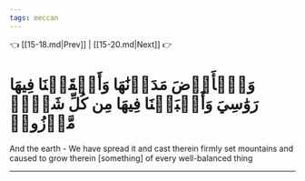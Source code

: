 ```yaml
---
tags: meccan
---
```


👈 [[15-18.md|Prev]] | [[15-20.md|Next]] 👉

# وَٱلۡأَرۡضَ مَدَدۡنَٰهَا وَأَلۡقَيۡنَا فِيهَا رَوَٰسِيَ وَأَنۢبَتۡنَا فِيهَا مِن كُلِّ شَيۡءٖ مَّوۡزُونٖ

And the earth - We have spread it and cast therein firmly set mountains and caused to grow therein [something] of every well-balanced thing

---

